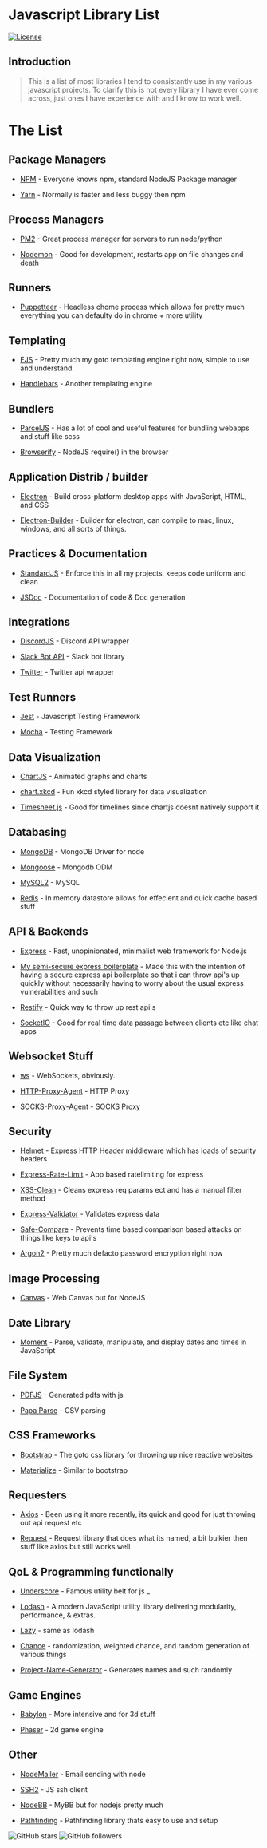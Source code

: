 # Javascript Library List
[![License](https://img.shields.io/badge/license-MIT-green)](https://github.com/GagePielsticker/javascript-library-list/blob/master/LICENSE.md)

## Introduction

> This is a list of most libraries I tend to consistantly use in my various javascript projects. To clarify this is not every library I have ever come across, just ones I have experience with and I know to work well.


# The List

## Package Managers
- [NPM](https://www.npmjs.com/) - Everyone knows npm, standard NodeJS Package manager 

- [Yarn](https://yarnpkg.com/) - Normally is faster and less buggy then npm

## Process Managers
- [PM2](https://pm2.keymetrics.io/) - Great process manager for servers to run node/python

- [Nodemon](https://github.com/remy/nodemon) - Good for development, restarts app on file changes and death

## Runners
- [Puppetteer](https://github.com/puppeteer/puppeteer) - Headless chome process which allows for pretty much everything you can defaulty do in chrome + more utility

## Templating
- [EJS](https://ejs.co/) - Pretty much my goto templating engine right now, simple to use and understand.

- [Handlebars](https://handlebarsjs.com/) - Another templating engine

## Bundlers
- [ParcelJS](https://github.com/parcel-bundler/parcel) - Has a lot of cool and useful features for bundling webapps and stuff like scss

- [Browserify](https://github.com/browserify/browserify) - NodeJS require() in the browser

## Application Distrib / builder
- [Electron](http://datamaps.github.io/scripts/0.4.4/datamaps.all.min.js) - Build cross-platform desktop apps with JavaScript, HTML, and CSS

- [Electron-Builder](https://www.electron.build/) - Builder for electron, can compile to mac, linux, windows, and all sorts of things.

## Practices & Documentation
- [StandardJS](https://standardjs.com/) - Enforce this in all my projects, keeps code uniform and clean

- [JSDoc](https://jsdoc.app/about-getting-started.html) - Documentation of code & Doc generation

## Integrations
- [DiscordJS](https://discord.js.org/#/) - Discord API wrapper

- [Slack Bot API](https://github.com/mishk0/slack-bot-api) - Slack bot library

- [Twitter](https://www.npmjs.com/package/twitter) - Twitter api wrapper

## Test Runners
- [Jest](https://jestjs.io/) - Javascript Testing Framework

- [Mocha](https://github.com/mochajs/mocha) - Testing Framework

## Data Visualization
- [ChartJS](https://www.chartjs.org/) - Animated graphs and charts

- [chart.xkcd](https://www.npmjs.com/package/chart.xkcd) - Fun xkcd styled library for data visualization

- [Timesheet.js](https://github.com/sbstjn/timesheet.js) - Good for timelines since chartjs doesnt natively support it

## Databasing
- [MongoDB](https://www.npmjs.com/package/mongodb) - MongoDB Driver for node

- [Mongoose](https://www.npmjs.com/package/mongoose) - Mongodb ODM

- [MySQL2](https://www.npmjs.com/package/mysql2) - MySQL

- [Redis](https://redis.io/) - In memory datastore allows for effecient and quick cache based stuff

## API & Backends
- [Express](https://expressjs.com/) - Fast, unopinionated, minimalist web framework for Node.js

- [My semi-secure express boilerplate](https://github.com/GagePielsticker/Express-API-Boilerplate) - Made this with the intention of having a secure express api boilerplate so that i can throw api's up quickly without necessarily having to worry about the usual express vulnerabilities and such

- [Restify](http://restify.com/) - Quick way to throw up rest api's

- [SocketIO](https://socket.io/) - Good for real time data passage between clients etc like chat apps

## Websocket Stuff
- [ws](https://www.npmjs.com/package/ws) - WebSockets, obviously.

- [HTTP-Proxy-Agent](https://www.npmjs.com/package/https-proxy-agent) - HTTP Proxy

- [SOCKS-Proxy-Agent](https://www.npmjs.com/package/socks-proxy-agent) - SOCKS Proxy

## Security
- [Helmet](https://helmetjs.github.io/) - Express HTTP Header middleware which has loads of security headers

- [Express-Rate-Limit](https://www.npmjs.com/package/express-rate-limit) - App based ratelimiting for express

- [XSS-Clean](https://www.npmjs.com/package/xss-clean) - Cleans express req params ect and has a manual filter method

- [Express-Validator](https://express-validator.github.io/docs/) - Validates express data

- [Safe-Compare](https://www.npmjs.com/package/safe-compare) - Prevents time based comparison based attacks on things like keys to api's

- [Argon2](https://www.npmjs.com/package/argon2) - Pretty much defacto password encryption right now 

## Image Processing
- [Canvas](https://www.npmjs.com/package/canvas) - Web Canvas but for NodeJS

## Date Library
- [Moment](https://momentjs.com/) - Parse, validate, manipulate, and display dates and times in JavaScript

## File System
- [PDFJS](https://github.com/MrRio/jsPDF) - Generated pdfs with js

- [Papa Parse](https://github.com/mholt/PapaParse) - CSV parsing

## CSS Frameworks
- [Bootstrap](https://getbootstrap.com/) - The goto css library for throwing up nice reactive websites

- [Materialize](https://materializecss.com/) - Similar to bootstrap

## Requesters
- [Axios](https://github.com/axios/axios) - Been using it more recently, its quick and good for just throwing out api request etc

- [Request](https://github.com/request/request) - Request library that does what its named, a bit bulkier then stuff like axios but still works well

## QoL & Programming functionally
- [Underscore](https://github.com/jashkenas/underscore) - Famous utility belt for js _

- [Lodash](https://github.com/lodash/lodash) - A modern JavaScript utility library delivering modularity, performance, & extras.

- [Lazy](https://github.com/dtao/lazy.js) - same as lodash

- [Chance](https://chancejs.com/) - randomization, weighted chance, and random generation of various things

- [Project-Name-Generator](https://www.npmjs.com/package/project-name-generator) - Generates names and such randomly

## Game Engines
- [Babylon](https://www.babylonjs.com/) - More intensive and for 3d stuff

- [Phaser](https://github.com/photonstorm/phaser) - 2d game engine

## Other
- [NodeMailer](https://github.com/nodemailer/nodemailer) - Email sending with node

- [SSH2](https://github.com/mscdex/ssh2) - JS ssh client

- [NodeBB](https://nodebb.org/) - MyBB but for nodejs pretty much

- [Pathfinding](https://www.npmjs.com/package/pathfinding) - Pathfinding library thats easy to use and setup


![GitHub stars](https://img.shields.io/github/stars/gagepielsticker/javascript-library-list?style=social) ![GitHub followers](https://img.shields.io/github/followers/gagepielsticker?style=social)
